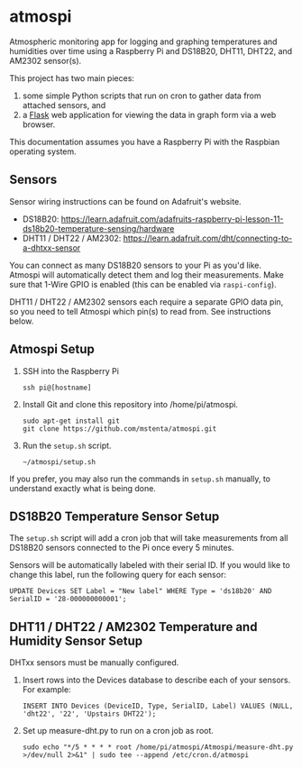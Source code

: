 atmospi
=======

Atmospheric monitoring app for logging and graphing temperatures and humidities
over time using a Raspberry Pi and DS18B20, DHT11, DHT22, and AM2302 sensor(s).

This project has two main pieces:

1. some simple Python scripts that run on cron to gather data from attached
   sensors, and
2. a [Flask](http://flask.pocoo.org) web application for viewing the data in
   graph form via a web browser.

This documentation assumes you have a Raspberry Pi with the Raspbian operating
system.

Sensors
-------

Sensor wiring instructions can be found on Adafruit's website.

* DS18B20: https://learn.adafruit.com/adafruits-raspberry-pi-lesson-11-ds18b20-temperature-sensing/hardware
* DHT11 / DHT22 / AM2302: https://learn.adafruit.com/dht/connecting-to-a-dhtxx-sensor

You can connect as many DS18B20 sensors to your Pi as you'd like. Atmospi will
automatically detect them and log their measurements. Make sure that 1-Wire
GPIO is enabled (this can be enabled via `raspi-config`).

DHT11 / DHT22 / AM2302 sensors each require a separate GPIO data pin, so you
need to tell Atmospi which pin(s) to read from. See instructions below.

Atmospi Setup
-------------

1) SSH into the Raspberry Pi

    ```
    ssh pi@[hostname]
    ```

2) Install Git and clone this repository into /home/pi/atmospi.

    ```
    sudo apt-get install git
    git clone https://github.com/mstenta/atmospi.git
    ```

3) Run the `setup.sh` script.

    ```
    ~/atmospi/setup.sh
    ```

If you prefer, you may also run the commands in `setup.sh` manually, to
understand exactly what is being done.

DS18B20 Temperature Sensor Setup
--------------------------------

The `setup.sh` script will add a cron job that will take measurements from all
DS18B20 sensors connected to the Pi once every 5 minutes.

Sensors will be automatically labeled with their serial ID. If you would like
to change this label, run the following query for each sensor:

    UPDATE Devices SET Label = "New label" WHERE Type = 'ds18b20' AND SerialID = '28-000000000001';

DHT11 / DHT22 / AM2302 Temperature and Humidity Sensor Setup
------------------------------------------------------------

DHTxx sensors must be manually configured.

1) Insert rows into the Devices database to describe each of your sensors. For
   example:

    ```
    INSERT INTO Devices (DeviceID, Type, SerialID, Label) VALUES (NULL, 'dht22', '22', 'Upstairs DHT22');
    ```

2) Set up measure-dht.py to run on a cron job as root.

    ```
    sudo echo "*/5 * * * * root /home/pi/atmospi/Atmospi/measure-dht.py  >/dev/null 2>&1" | sudo tee --append /etc/cron.d/atmospi
    ```

